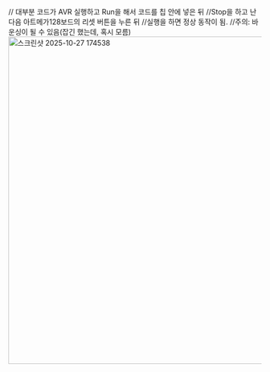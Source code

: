 // 대부분 코드가 AVR 실행하고 Run을 해서 코드를 칩 안에 넣은 뒤 
//Stop을 하고 난 다음 아트메가128보드의 리셋 버튼을 누른 뒤 
//실행을 하면 정상 동작이 됨.
//주의: 바운싱이 될 수 있음(잡긴 했는데, 혹시 모름)
<img width="892" height="652" alt="스크린샷 2025-10-27 174538" src="https://github.com/user-attachments/assets/d8ea090b-59c0-4567-97f6-e0bb7b89333c" />
